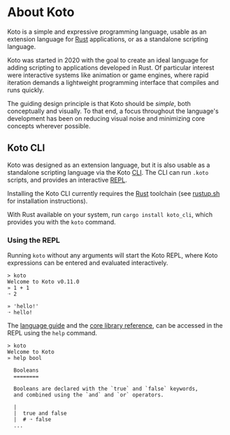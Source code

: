 # About Koto

Koto is a simple and expressive programming language, usable as an extension
language for [Rust][rust] applications, or as a standalone scripting language.

Koto was started in 2020 with the goal to create an ideal language for adding 
scripting to applications developed in Rust. Of particular interest were 
interactive systems like animation or game engines, where rapid iteration 
demands a lightweight programming interface that compiles and runs quickly.

The guiding design principle is that Koto should be _simple_, both 
conceptually and visually. To that end, a focus throughout the language's development has 
been on reducing visual noise and minimizing core concepts wherever possible.

## Koto CLI 

Koto was designed as an extension language, but it is also usable as a
standalone scripting language via the Koto [CLI][cli]. 
The CLI can run `.koto` scripts, and provides an interactive [REPL][repl]. 

Installing the Koto CLI currently requires the [Rust][rust] toolchain 
(see [rustup.sh][rustup] for installation instructions). 

With Rust available on your system, run `cargo install koto_cli`, 
which provides you with the `koto` command.

### Using the REPL

Running `koto` without any arguments will start the Koto REPL, 
where Koto expressions can be entered and evaluated interactively. 

```
> koto
Welcome to Koto v0.11.0
» 1 + 1
➝ 2

» 'hello!'
➝ hello!
```

The [language guide][guide] and the [core library reference][core], 
can be accessed in the REPL using the `help` command. 

```
> koto
Welcome to Koto
» help bool

  Booleans
  ========

  Booleans are declared with the `true` and `false` keywords, 
  and combined using the `and` and `or` operators.

  |
  |  true and false
  |  # ➝ false
  ...
```

[cli]: https://en.wikipedia.org/wiki/Command-line_interface
[core]: ../core_lib
[guide]: language_guide.md
[repl]: https://en.wikipedia.org/wiki/Read–eval–print_loop
[rust]: https://rust-lang.org 
[rustup]: https://rustup.sh
